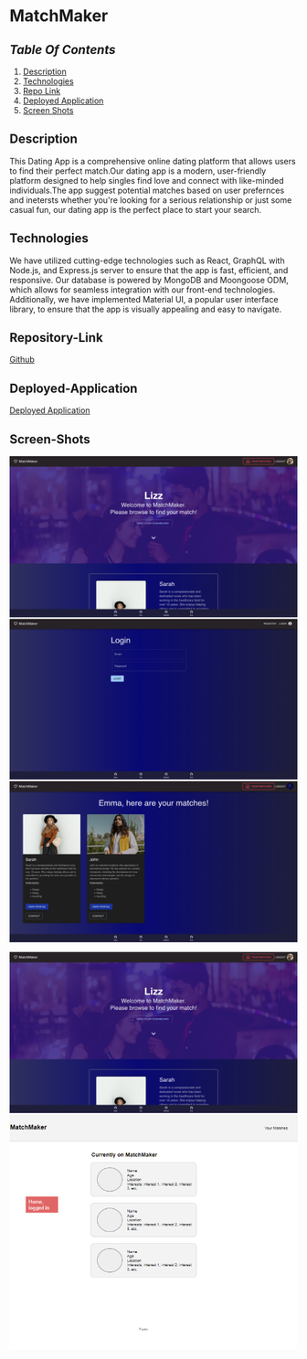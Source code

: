 # MatchMaker

## _Table Of Contents_

1. [Description](#description)
2. [Technologies](#technologies)
3. [Repo Link](#repository-link)
4. [Deployed Application](#deployed-application)
5. [Screen Shots](#screen-shots)

## Description

This Dating App is a comprehensive online dating platform that allows users to find their perfect match.Our dating app is a modern, user-friendly platform designed to help singles find love and connect with like-minded individuals.The app suggest potential matches based on user prefernces and inetersts whether you're looking for a serious relationship or just some casual fun, our dating app is the perfect place to start your search.

## Technologies

We have utilized cutting-edge technologies such as React, GraphQL with Node.js, and Express.js server to ensure that the app is fast, efficient, and responsive. Our database is powered by MongoDB and Moongoose ODM, which allows for seamless integration with our front-end technologies. Additionally, we have implemented Material UI, a popular user interface library, to ensure that the app is visually appealing and easy to navigate.

## Repository-Link

[Github](https://github.com/JakeDish/date-app)

## Deployed-Application

[Deployed Application]()

## Screen-Shots

![Homepage](images/Screenshot_2023-05-05_at_11.18.05_AM.png)
![login](images/Screenshot_2023-05-05_at_11.18.43_AM.png)
![matches](images/Screenshot_2023-05-05_at_11.19.40_AM.png)

![Wireframe](images/Screenshot_2023-05-05_at_11.18.05_AM.png)
![Wireframe](images/wireframe2.PNG)
